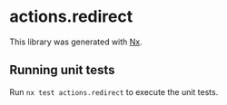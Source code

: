 # actions.redirect

This library was generated with [Nx](https://nx.dev).

## Running unit tests

Run `nx test actions.redirect` to execute the unit tests.
